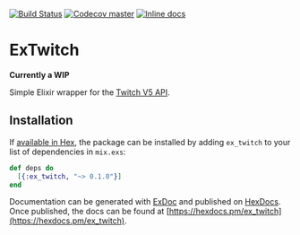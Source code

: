 [![Build Status](https://travis-ci.org/plackemacher/ex_twitch.svg?branch=master)](https://travis-ci.org/plackemacher/ex_twitch)
[![Codecov master](https://img.shields.io/codecov/c/github/plackemacher/ex_twitch/master.svg)]()
[![Inline docs](http://inch-ci.org/github/plackemacher/ex_twitch.svg)](http://inch-ci.org/github/plackemacher/ex_twitch)

# ExTwitch

**Currently a WIP**

Simple Elixir wrapper for the [Twitch V5 API](https://dev.twitch.tv/docs/).

## Installation

If [available in Hex](https://hex.pm/docs/publish), the package can be installed
by adding `ex_twitch` to your list of dependencies in `mix.exs`:

```elixir
def deps do
  [{:ex_twitch, "~> 0.1.0"}]
end
```

Documentation can be generated with [ExDoc](https://github.com/elixir-lang/ex_doc)
and published on [HexDocs](https://hexdocs.pm). Once published, the docs can
be found at [https://hexdocs.pm/ex_twitch](https://hexdocs.pm/ex_twitch).

